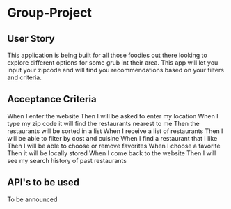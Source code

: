 # Group-Project

## User Story

This application is being built for all those foodies out there looking to explore different options for some grub int their area. This app will let you input your zipcode and will find you recommendations based on your filters and criteria.

## Acceptance Criteria

When I enter the website
Then I will be asked to enter my location
When I type my zip code it will find the restaurants nearest to me
Then the restaurants will be sorted in a list
When I receive a list of restaurants
Then I will be able to filter by cost and cuisine
When I find a restaurant that I like
Then I will be able to choose or remove favorites
When I choose a favorite
Then it will be locally stored
When I come back to the website
Then I will see my search history of past restaurants

## API's to be used 
To be announced
